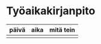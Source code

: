 # Työaikakirjanpito 

| päivä | aika | mitä tein  |
| :----:|:-----| :-----|
|       |      |       |
